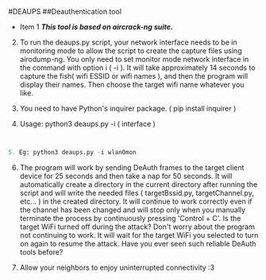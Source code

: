 #DEAUPS ##Deauthentication tool

- Item 1 ***This tool is based on aircrack-ng suite.***

2. To run the deaups.py script, your network interface needs to be in monitoring mode to allow the script to create the capture files using airodump-ng. You only need to set monitor mode network interface in the command with option i ( -i ). It will take approximately 14 seconds to capture the fish( wifi ESSID or wifi names ), and then the program will display their names. Then choose the target wifi name whatever you like.

3. You need to have Python's inquirer package. ( pip install inquirer )



4. Usage: python3 deaups.py -i ( interface )


```python


5. Eg: python3 deaups.py -i wlan0mon


```

6. The program will work by sending DeAuth frames to the target client device for 25 seconds and then take a nap for 50 seconds. It will automatically create a directory in the current directory after running the script and will write the needed files ( targetBssid.py, targetChannel.py, etc... ) in the created directory. It will continue to work correctly even if the channel has been changed and will stop only when you manually terminate the process by continuously pressing 'Control + C'. Is the target WiFi turned off during the attack? Don't worry about the program not continuing to work. It will wait for the target WiFi you selected to turn on again to resume the attack. Have you ever seen such reliable DeAuth tools before?


7. Allow your neighbors to enjoy uninterrupted connectivity :3
